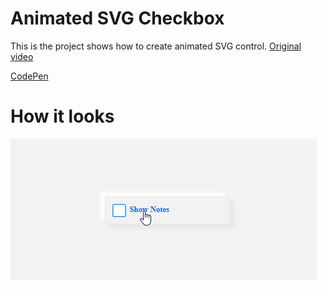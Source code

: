 # Animated SVG Checkbox

This is the project shows how to create animated SVG control.
[Original video](https://www.youtube.com/watch?v=46iQVS7WddE)

[CodePen](https://codepen.io/designcourse/pen/KKwovgX)

# How it looks

![](ReadmeData/example.gif)